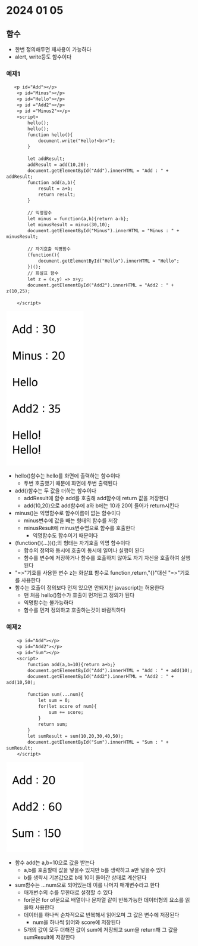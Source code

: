 # 2024 01 05

## 함수
- 한번 정의해두면 재사용이 가능하다
- alert, write등도 함수이다

### 예제1
```
   <p id="Add"></p>
    <p id="Minus"></p>
    <p id="Hello"></p>
    <p id ="Add2"></p>
    <p id ="Minus2"></p>
    <script>
        hello();
        hello();
        function hello(){
            document.write("Hello!<br>");
        }

        let addResult;
        addResult = add(10,20);
        document.getElementById("Add").innerHTML = "Add : " + addResult;
        function add(a,b){
            result = a+b;
            return result;
        }

        // 익명함수
        let minus = function(a,b){return a-b};
        let minusResult = minus(30,10);
        document.getElementById("Minus").innerHTML = "Minus : " + minusResult;

        // 자기호출 익명함수
        (function(){
            document.getElementById("Hello").innerHTML = "Hello";
        })();   
        // 화살표 함수
        let z = (x,y) => x+y;
        document.getElementById("Add2").innerHTML = "Add2 : " + z(10,25);

    </script>
```
![1](./images/24_0105/1.png)   

- hello()함수는 hello를 화면에 출력하는 함수이다
    - 두번 호출했기 때문에 화면에 두번 출력된다
- add()함수는 두 값을 더하는 함수이다
    - addResult에 함수 add를 호출해 add함수에 return 값을 저장한다
    - add(10,20)으로 add함수에 a와 b에는 10과 20이 들어가 return시킨다
- minus()는 익명함수로 함수이름이 없는 함수이다
    - minus변수에 값을 빼는 형태의 함수를 저장
    - minusResult에 minus변수명으로 함수를 호출한다
        - 익명함수도 함수이기 때문이다
- (function(){...})();의 형태는 자기호출 익명 함수이다
    - 함수의 정의와 동시에 호출이 동시에 일어나 실행이 된다
    - 함수를 변수에 저장하거나 함수를 호출하지 않아도 자기 자신을 호출하여 실행된다
- "=>"기호를 사용한 변수 z는 화살표 함수로 function,return,"{}"대신 "=>"기호를 사용한다
- 함수는 호출이 정의보다 먼저 있으면 안되지만 javascript는 허용한다
    - 맨 처음 hello()함수가 호출이 먼저된고 정의가 된다
    - 익명함수는 불가능하다
    - 함수를 먼저 정의하고 호출하는것이 바람직하다

### 예제2
```
    <p id="Add"></p>
    <p id="Add2"></p>
    <p id="Sum"></p>
    <script>
        function add(a,b=10){return a+b;}
        document.getElementById("Add").innerHTML = "Add : " + add(10);
        document.getElementById("Add2").innerHTML = "Add2 : " + add(10,50);

        function sum(...num){
            let sum = 0;
            for(let score of num){
                sum += score;
            }
            return sum;
        }
        let sumResult = sum(10,20,30,40,50);
        document.getElementById("Sum").innerHTML = "Sum : " + sumResult;
    </script>
```
![2](./images/24_0105/2.png)   
- 함수 add는 a,b=10으로 값을 받는다
    - a,b를 호출할때 값을 넣을수 있지만 b를 생략하고 a만 넣을수 있다
    - b를 생략시 기본값으로 b에 10이 들어간 상태로 계산된다
- sum함수는 ...num으로 되어있는데 이를 나머지 매개변수라고 한다
    - 매개변수의 수를 무한대로 설정할 수 있다
    - for문은 for of문으로 배열이나 문자열 같이 반복가능한 데이터형의 요소를 읽을때 사용한다
    - 데이터를 하나씩 순차적으로 반복해서 읽어오며 그 값은 변수에 저장된다
        - num을 하나씩 읽어와 score에 저장된다
    - 5개의 값이 모두 더해진 값이 sum에 저장되고 sum을 return해 그 값을 sumResult에 저장한다